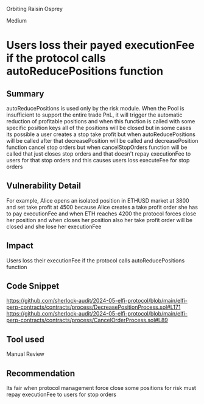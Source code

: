 Orbiting Raisin Osprey

Medium

# Users loss their payed executionFee if the protocol calls autoReducePositions function

## Summary
autoReducePositions is used only by the risk module. When the Pool is insufficient to support the entire trade PnL, it will trigger the automatic reduction of profitable positions and when this function is called with some specific position keys all of the positions will be closed but in some cases its possible a user creates a stop take profit but when autoReducePositions will be called after that decreasePosition will be called and decreasePosition function cancel stop orders but when cancelStopOrders function will be called that just closes stop orders and that doesn't repay executionFee to users for that stop orders and this causes users loss executeFee for stop orders
## Vulnerability Detail
For example, Alice opens an isolated position in ETHUSD market at 3800 and set take profit at 4500 because Alice creates a take profit order she has to pay executionFee and when ETH reaches 4200 the protocol forces close her position and when closes her position also her take profit order will be closed and she lose her executionFee

## Impact
Users loss their executionFee if the protocol calls autoReducePositions function
## Code Snippet
https://github.com/sherlock-audit/2024-05-elfi-protocol/blob/main/elfi-perp-contracts/contracts/process/DecreasePositionProcess.sol#L171
https://github.com/sherlock-audit/2024-05-elfi-protocol/blob/main/elfi-perp-contracts/contracts/process/CancelOrderProcess.sol#L89
## Tool used

Manual Review

## Recommendation
Its fair when protocol management force close some positions for risk  must repay executionFee to users for stop orders
